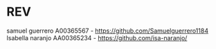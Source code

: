 # REV
samuel guerrero A00365567 - https://github.com/Samuelguerrero1184
Isabella naranjo AA00365234 - https://github.com/isa-naranjo/

